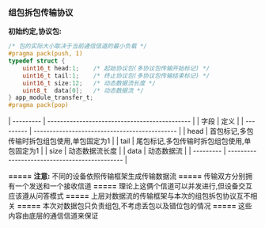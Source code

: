 ### 组包拆包传输协议

**初始约定,协议包:**

```c
/* 包的实际大小取决于当前通信信道的最小负载 */
#pragma pack(push, 1)
typedef struct {
    uint16_t head:1;    /* 起始协议包(多协议包传输开始标记) */
    uint16_t tail:1;    /* 终止协议包(多协议包传输结束标记) */
    uint16_t size:12;   /* 动态数据流长度 */
    uint8_t  data[0];   /* 动态数据流 */
} app_module_transfer_t;
#pragma pack(pop)
```

| --------- | --------------------------------------------- |
| 字段      | 定义                                          |
| --------- | --------------------------------------------- |
| head      | 首包标记,多包传输时拆包组包使用,单包固定为1   |
| tail      | 尾包标记,多包传输时拆包组包使用,单包固定为1   |
| size      | 动态数据流长度                                |
| data      | 动态数据流                                    |
| --------- | --------------------------------------------- |

**=====**
**注意:** 不同的设备依照传输框架生成传输数据流
**=====** 传输双方分别拥有一个发送和一个接收信道
**=====** 理论上这俩个信道可以并发进行,但设备交互应该遵从问答模式
**=====** 上层对数据流的传输框架与本次的组包拆包协议互不相关
**=====** 本次对数据包只负责组包,不考虑丢包以及错位包的情况
**=====** 这些内容由底层的通信信道来保证
